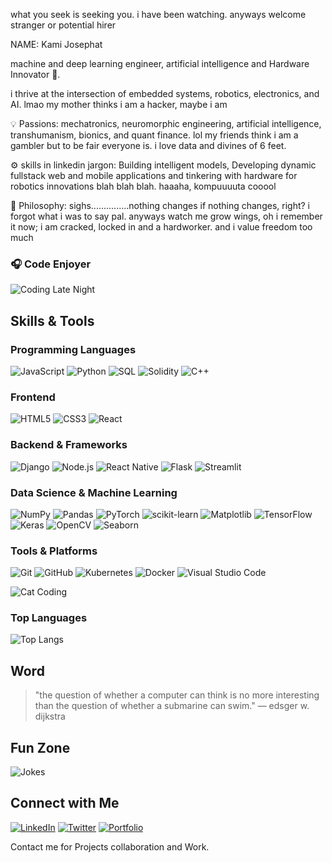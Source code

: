 what you seek is seeking you. i have been watching. anyways welcome stranger or potential hirer

NAME: Kami  Josephat

machine and deep learning engineer, artificial intelligence and Hardware Innovator 🚀.

i thrive at the intersection of embedded systems, robotics, electronics, and AI. lmao my mother thinks i am a hacker, maybe i am

💡 Passions: mechatronics, neuromorphic engineering, artificial intelligence, transhumanism, bionics, and quant finance. lol  my friends think  i am a gambler but to be fair everyone is. i love data and divines of 6 feet.

⚙️ skills in linkedin jargon: Building intelligent models, Developing dynamic fullstack web and mobile applications and tinkering with hardware for robotics innovations blah blah blah. haaaha, kompuuuuta cooool

🎯 Philosophy: sighs...............nothing changes if nothing changes, right?  i forgot what i  was to say pal. anyways watch me grow wings, oh i remember it now; i am cracked, locked in and a hardworker. and i value freedom too much

### 🎧 Code Enjoyer
![Coding Late Night](https://media.giphy.com/media/ZVik7pBtu9dNS/giphy.gif)


## Skills & Tools

### Programming Languages
![JavaScript](https://img.shields.io/badge/JavaScript-323330?style=for-the-badge&logo=javascript&logoColor=F7DF1E)
![Python](https://img.shields.io/badge/Python-3670A0?style=for-the-badge&logo=python&logoColor=ffdd54)
![SQL](https://img.shields.io/badge/SQL-003B57?style=for-the-badge&logo=postgresql&logoColor=white)
![Solidity](https://img.shields.io/badge/Solidity-363636?style=for-the-badge&logo=solidity&logoColor=white)
![C++](https://img.shields.io/badge/C%2B%2B-00599C?style=for-the-badge&logo=c%2B%2B&logoColor=white)

### Frontend
![HTML5](https://img.shields.io/badge/HTML5-E34F26?style=for-the-badge&logo=html5&logoColor=white)
![CSS3](https://img.shields.io/badge/CSS3-1572B6?style=for-the-badge&logo=css3&logoColor=white)
![React](https://img.shields.io/badge/React-20232A?style=for-the-badge&logo=react&logoColor=61DAFB)

### Backend & Frameworks
![Django](https://img.shields.io/badge/Django-092E20?style=for-the-badge&logo=django&logoColor=white)
![Node.js](https://img.shields.io/badge/Node.js-43853D?style=for-the-badge&logo=node.js&logoColor=white)
![React Native](https://img.shields.io/badge/React%20Native-20232A?style=for-the-badge&logo=react&logoColor=61DAFB)
![Flask](https://img.shields.io/badge/Flask-000000?style=for-the-badge&logo=flask)
![Streamlit](https://img.shields.io/badge/Streamlit-FF4B4B?style=for-the-badge&logo=streamlit&logoColor=white)

### Data Science & Machine Learning
![NumPy](https://img.shields.io/badge/NumPy-013243?style=for-the-badge&logo=numpy&logoColor=white)
![Pandas](https://img.shields.io/badge/Pandas-150458?style=for-the-badge&logo=pandas&logoColor=white)
![PyTorch](https://img.shields.io/badge/PyTorch-EE4C2C?style=for-the-badge&logo=pytorch&logoColor=white)
![scikit-learn](https://img.shields.io/badge/scikit--learn-F7931E?style=for-the-badge&logo=scikit-learn&logoColor=white)
![Matplotlib](https://img.shields.io/badge/Matplotlib-007ACC?style=for-the-badge&logo=python&logoColor=white)
![TensorFlow](https://img.shields.io/badge/TensorFlow-FF6F00?style=for-the-badge&logo=tensorflow&logoColor=white)
![Keras](https://img.shields.io/badge/Keras-D00000?style=for-the-badge&logo=keras&logoColor=white)
![OpenCV](https://img.shields.io/badge/OpenCV-5C3EE8?style=for-the-badge&logo=opencv&logoColor=white)
![Seaborn](https://img.shields.io/badge/Seaborn-0769AD?style=for-the-badge&logo=seaborn&logoColor=white)

### Tools & Platforms
![Git](https://img.shields.io/badge/Git-F05032?style=for-the-badge&logo=git&logoColor=white)
![GitHub](https://img.shields.io/badge/GitHub-181717?style=for-the-badge&logo=github&logoColor=white)
![Kubernetes](https://img.shields.io/badge/Kubernetes-326CE5?style=for-the-badge&logo=kubernetes&logoColor=white)
![Docker](https://img.shields.io/badge/Docker-2496ED?style=for-the-badge&logo=docker&logoColor=white)
![Visual Studio Code](https://img.shields.io/badge/VS%20Code-0078D4?style=for-the-badge&logo=visual-studio-code&logoColor=white)

![Cat Coding](https://media.giphy.com/media/JIX9t2j0ZTN9S/giphy.gif)

### Top Languages
![Top Langs](https://github-readme-stats.vercel.app/api/top-langs/?username=kamijoseph&layout=compact&theme=dark&cache_seconds=3600)



## Word
> "the question of whether a computer can think is no more interesting than the question of whether a submarine can swim."
— edsger w. dijkstra

## Fun Zone
![Jokes](https://readme-jokes.vercel.app/api)


## Connect with Me
[![LinkedIn](https://img.shields.io/badge/LinkedIn-0077B5?style=for-the-badge&logo=linkedin&logoColor=white)](https://linkedin.com/in)
[![Twitter](https://img.shields.io/badge/Twitter-1DA1F2?style=for-the-badge&logo=twitter&logoColor=white)](https://twitter.com/thestringglitch)
[![Portfolio](https://img.shields.io/badge/Portfolio-000000?style=for-the-badge&logo=About.me&logoColor=white)](https://yourportfolio.com)

Contact me for Projects collaboration and Work.
